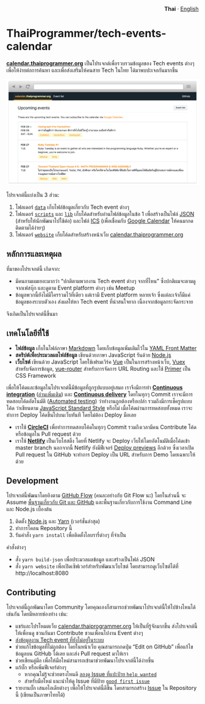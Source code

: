 <p align="right"><strong>Thai</strong> &middot; <a href="README.en.md">English</a></p>

# ThaiProgrammer/tech-events-calendar

[**calendar.thaiprogrammer.org**](https://calendar.thaiprogrammer.org/) เป็นโปรเจกต์เพื่อรวบรวมข้อมูลของ Tech events ต่างๆ เพื่อให้ง่ายต่อการค้นหา และเพื่อส่งเสริมให้คนสาย Tech ในไทย ได้มาพบปะเจอกันมากขึ้น

![Screenshot](./docs/images/screenshot.png)

โปรเจกต์นี้แบ่งเป็น 3 ส่วน:

1. โฟลเดอร์ [`data`](data) เก็บไฟล์ข้อมูลเกี่ยวกับ Tech event ต่างๆ
2. โฟลเดอร์ [`scripts`](scripts) และ [`lib`](lib) เก็บโค้ดสำหรับอ่านไฟล์ข้อมูลในข้อ 1 เพื่อสร้างเป็นไฟล์ [JSON](https://thaiprogrammer-tech-events-calendar.spacet.me/calendar.json) (สำหรับให้นักพัฒนาไปใช้ต่อ) และไฟล์ [ICS](https://thaiprogrammer-tech-events-calendar.spacet.me/calendar.ics) (เพื่อเชื่อมกับ [Google Calendar](https://calendar.google.com/calendar/embed?src=j5i0o6v2ihfboe19upl9lhonbci6ankr%40import.calendar.google.com&ctz=Asia%2FBangkok) ให้คนมากดติดตามได้ง่ายๆ)
3. โฟลเดอร์ [`website`](website) เก็บโค้ดสำหรับสร้างหน้าเว็บ [calendar.thaiprogrammer.org](https://calendar.thaiprogrammer.org/)

## หลักการและเหตุผล

ที่มาของโปรเจกต์นี้ เกิดจาก:

- มีคนถามผมเยอะมากว่า “ปกติตามพวกงาน Tech event ต่างๆ จากที่ไหน” ซึ่งปกติผมจะตามดูจากเฟสบุ๊ก และดูตาม Event platform ต่างๆ เช่น Meetup
- ข้อมูลพวกนี้ยังไม่มีใครรวมไว้ที่เดียว แต่เรามี Event platform หลายเจ้า ซึ่งแต่ละเจ้าก็มีแค่ข้อมูลของระบบตัวเอง ส่งผลให้หา Tech event ที่น่าสนใจยาก เนื่องจากข้อมูลกระจัดกระจาย


จึงเกิดเป็นโปรเจกต์นี้ขึ้นมา

## เทคโนโลยีที่ใช้

- **ไฟล์ข้อมูล** เก็บในไฟล์ภาษา [Markdown](https://en.wikipedia.org/wiki/Markdown) โดยเก็บข้อมูลเพิ่มเติมไว้ใน [YAML Front Matter](https://jekyllrb.com/docs/frontmatter/)
- **สคริปต์เพื่อประมวลผลไฟล์ข้อมูล** เขียนด้วยภาษา JavaScript รันด้วย [Node.js](https://nodejs.org/en/)
- **เว็บไซต์** เขียนด้วย JavaScript โดยใช้เฟรมเวิร์ค [Vue](https://vuejs.org/) เป็นในการสร้างหน้าเว็บ, [Vuex](https://vuex.vuejs.org/en/) สำหรับจัดการข้อมูล, [vue-router](https://router.vuejs.org/en/) สำหรับการจัดการ URL Routing และใช้ [Primer](https://primer.github.io/) เป็น CSS Framework

เพื่อให้โค้ดและข้อมูลในโปรเจกต์นี้มีข้อมูลที่ถูกรูปแบบอยู่เสมอ เราจึงมีการทำ [**Continuous integration**](http://www.somkiat.cc/imrpove-quality-with-continuous-integration/) ([อ่านเพิ่มเติม](http://www.notaboutcode.com/post/01-ci-journey/)) และ [**Continuous delivery**](http://www.somkiat.cc/continuous-delivery-and-devops-is-about-customer/) โดยในทุกๆ Commit เราจะมีการทดสอบโค้ดอัตโนมัติ ([Automated testing](http://go.spacet.me/tdd20160330)) ว่าทำงานถูกต้องหรือเปล่า รวมถึงมีการเช็ครูปแบบโค้ด ว่าเขียนตาม [JavaScript Standard Style](https://standardjs.com/) หรือไม่ เมื่อโค้ดผ่านการทดสอบทั้งหมด เราจะทำการ Deploy โค้ดขึ้นไปบนเว็บทันที โดยไม่ต้อง Deploy มือเลย

- เราใช้ [**CircleCI**](https://circleci.com/gh/ThaiProgrammer/tech-events-calendar) เพื่อทำการทดสอบโค้ดในทุกๆ Commit รวมถึงเวลามีคน Contribute โค้ดหรือข้อมูลใน Pull request ด้วย
- เราใช้ [**Netlify**](https://www.netlify.com/) เป็นเว็บโฮสติ้ง โดยที่ Netlify จะ Deploy เว็บให้โดยอัตโนมัติเมื่อโค้ดเข้า master branch นอกจากนี้ Netlify ยังมีฟีเจอร์ [Deploy previews](https://www.netlify.com/blog/2016/07/20/introducing-deploy-previews-in-netlify/) อีกด้วย ซึ่งเวลาเปิด Pull request ใน GitHub จะทำการ Deploy เป็น URL สำหรับการ Demo โดยเฉพาะให้ด้วย

## Development

โปรเจกต์นี้พัฒนาโดยอิงตาม [GitHub Flow](https://guides.github.com/introduction/flow/) (คนละอย่างกับ Git Flow นะ) โดยในส่วนนี้ จะ Assume [พื้นฐานเกี่ยวกับ Git และ GitHub](https://devahoy.com/posts/introduction-to-git-and-github/) และพื้นฐานเกี่ยวกับการใช้งาน Command Line และ Node.js เบื้องต้น

1. ติดตั้ง [Node.js](https://nodejs.org/en/) และ [Yarn](https://yarnpkg.com/en/) (เวอร์ชั่นล่าสุด)
2. ทำการโคลน Repository นี้
3. รันคำสั่ง `yarn install` เพื่อติดตั้งไลบรารี่ต่างๆ ที่จำเป็น

คำสั่งต่างๆ

- สั่ง `yarn build-json` เพื่อประมวลผลข้อมูล และสร้างเป็นไฟล์ JSON
- สั่ง `yarn website` เพื่อเปิดเซิฟเวอร์สำหรับพัฒนาเว็บไซต์ โดยสามารถดูเว็บไซต์ได้ที่ http://localhost:8080


## Contributing

โปรเจกต์นี้ถูกพัฒนาโดย Community โดยคุณเองก็สามารถช่วยพัฒนาโปรเจกต์นี้ให้ไปข้างไหนได้เช่นกัน โดยมีหลายช่องท่าง เช่น:

- แชร์และโปรโหมตเว็บ [calendar.thaiprogrammer.org](https://calendar.thaiprogrammer.org/) ให้เป็นที่รู้จักมากขึ้น ส่งโปรเจกต์นี้ให้เพื่อนดู ชวนกันมา Contribute ชวนเพื่อนไปงาน Event ต่างๆ
- [ส่งข้อมูลงาน Tech event ที่ยังไม่อยู่ในระบบ](https://github.com/ThaiProgrammer/tech-events-calendar/blob/master/CONTRIBUTING.md#missing-events)
- ช่วยแก้ไขข้อมูลที่ไม่ถูกต้อง โดยในหน้าเว็บ คุณสามารถกดปุ่ม “Edit on GitHub” เพื่อแก้ไขข้อมูลบน GitHub ได้เลย และส่ง Pull request มาให้เรา
- ช่วยเขียนคู่มือ เพื่อให้มือใหม่สามารถเข้ามาช่วยพัฒนาโปรเจกต์นี้ได้ง่ายขึ้น
- แก้บั๊ก หรือเพิ่มฟีเจอร์ต่างๆ
  - หากคุณไม่รู้จะช่วยตรงไหนดี [ลองดู Issue ที่แปะป้าย `help wanted`](https://github.com/ThaiProgrammer/tech-events-calendar/issues?q=is%3Aissue+is%3Aopen+sort%3Aupdated-desc+label%3A%22help+wanted%22)
  - สำหรับมือใหม่ แนะนำให้ดู Issue ที่มีป้าย [`good first issue`](https://github.com/ThaiProgrammer/tech-events-calendar/issues?q=is%3Aissue+is%3Aopen+sort%3Aupdated-desc+label%3A%22good+first+issue%22)
- รายงานบั๊ก เสนอไอเดียต่างๆ เพื่อให้โปรเจกต์นี้ดีขึ้น โดยสามารถสร้าง [Issue](https://github.com/ThaiProgrammer/tech-events-calendar/issues) ใน Repository นี้ (เขียนเป็นภาษาไทยได้)
